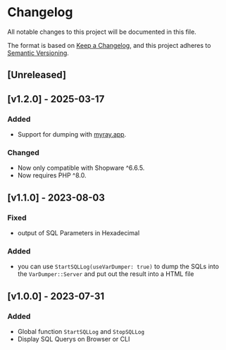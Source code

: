 # Changelog
All notable changes to this project will be documented in this file.

The format is based on [Keep a Changelog](https://keepachangelog.com/en/1.0.0/),
and this project adheres to [Semantic Versioning](https://semver.org/spec/v2.0.0.html).

## [Unreleased]

## [v1.2.0] - 2025-03-17

### Added
- Support for dumping with [myray.app](https://myray.app).

### Changed
- Now only compatible with Shopware ^6.6.5.
- Now requires PHP ^8.0.

## [v1.1.0] - 2023-08-03

### Fixed

- output of SQL Parameters in Hexadecimal

### Added

- you can use `StartSQLLog(useVarDumper: true)` to dump the SQLs into the `VarDumper::Server` and put out the result into a HTML file

## [v1.0.0] - 2023-07-31

### Added

- Global function `StartSQLLog` and `StopSQLLog`
- Display SQL Querys on Browser or CLI
